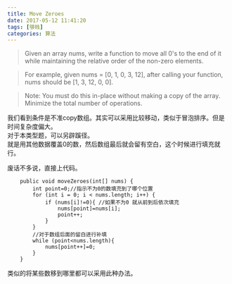 ```yaml
---
title: Move Zeroes
date: 2017-05-12 11:41:20
tags: [够贱]
categories: 算法
---
```

>Given an array nums, write a function to move all 0's to the end of it while maintaining the relative order of the non-zero elements.

>For example, given nums = [0, 1, 0, 3, 12], after calling your function, nums should be [1, 3, 12, 0, 0].

>Note:
You must do this in-place without making a copy of the array.
Minimize the total number of operations.  

<!--nore-->
我们看到条件是不准copy数组。其实可以采用比较移动，类似于冒泡排序。但是时间复杂度偏大。  
对于本类型题，可以另辟蹊径。  
就是用其他数据覆盖0的数，然后数组最后就会留有空白，这个时候进行填充就行。  

废话不多说，直接上代码。
```
    public void moveZeroes(int[] nums) {
        int point=0;//指示不为0的数填充到了哪个位置
        for (int i = 0; i < nums.length; i++) {
            if (nums[i]!=0){ //如果不为0 就从前到后依次填充
                nums[point]=nums[i];
                point++;
            }
        }
        //对于数组后面的留白进行补填
        while (point<nums.length){
            nums[point++]=0;
        }
    }
``` 

类似的将某些数移到哪里都可以采用此种办法。